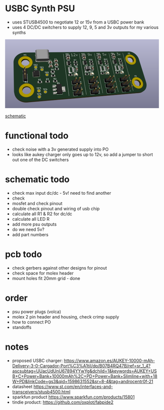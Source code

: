 # USBC Synth PSU

* uses STUSB4500 to negotiate 12 or 15v from a USBC power bank
* uses 4 DC/DC switchers to supply 12, 9, 5 and 3v outputs for my various synths

![board](board.png)

[schematic](schematic.pdf)

# functional todo

* check noise with a 3v generated supply into PO
* looks like aukey charger only goes up to 12v, so add a jumper to short out one of the DC switchers

# schematic todo

* check max input dc/dc - 5v! need to find another
* check 
* mosfet and check pinout
* double check pinout and wiring of usb chip
* calculate all R1 & R2 for dc/dc
* calculate all LED R 
* add more psu outputs
* do we need 5v?
* add part numbers

# pcb todo

* check gerbers against other designs for pinout
* check space for molex header
* mount holes fit 20mm grid - done

# order

* psu power plugs (volca)
* molex 2 pin header and housing, check crimp supply
* how to connect PO
* standoffs

# notes

* proposed USBC charger: https://www.amazon.es/AUKEY-10000-mAh-Delivery-3-0-Cargador-Port%C3%A1til/dp/B07B4RQ47B/ref=sr_1_4?ascsubtag=UUacUdUnU67894YYwYg&dchild=1&keywords=AUKEY+USB+C+Power+Bank+10000mAh%2C+PD+Power+Bank+Slimline+with+18W+PD&linkCode=gs3&qid=1598631552&sr=8-4&tag=androcentr0f-21
* datasheet https://www.st.com/en/interfaces-and-transceivers/stusb4500.html
* sparkfun product https://www.sparkfun.com/products/15801
* tindie product: https://github.com/oxplot/fabpide2
